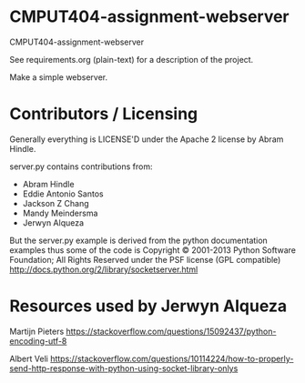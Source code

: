 CMPUT404-assignment-webserver
=============================

CMPUT404-assignment-webserver

See requirements.org (plain-text) for a description of the project.

Make a simple webserver.

Contributors / Licensing
========================

Generally everything is LICENSE'D under the Apache 2 license by Abram Hindle.

server.py contains contributions from:

* Abram Hindle
* Eddie Antonio Santos
* Jackson Z Chang
* Mandy Meindersma 
* Jerwyn Alqueza

But the server.py example is derived from the python documentation
examples thus some of the code is Copyright © 2001-2013 Python
Software Foundation; All Rights Reserved under the PSF license (GPL
compatible) http://docs.python.org/2/library/socketserver.html


Resources used by Jerwyn Alqueza
=================================

Martijn Pieters
https://stackoverflow.com/questions/15092437/python-encoding-utf-8

Albert Veli
https://stackoverflow.com/questions/10114224/how-to-properly-send-http-response-with-python-using-socket-library-onlys
